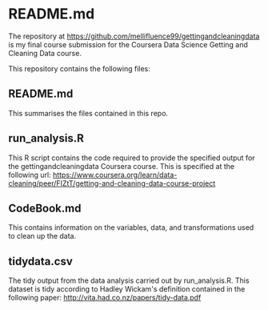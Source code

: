 # README.md

The repository at <https://github.com/mellifluence99/gettingandcleaningdata> is my final course submission for the Coursera Data Science Getting and Cleaning Data course.

This repository contains the following files:

## README.md

This summarises the files contained in this repo.

##  run_analysis.R

This R script contains the code required to provide the specified output for the gettingandcleaningdata Coursera course.  This is specified at the following url: <https://www.coursera.org/learn/data-cleaning/peer/FIZtT/getting-and-cleaning-data-course-project>

## CodeBook.md 

This contains information on the variables, data, and transformations used to clean up the data.

## tidydata.csv

The tidy output from the data analysis carried out by run_analysis.R.  This dataset is tidy according to Hadley Wickam's definition contained in the following paper: <http://vita.had.co.nz/papers/tidy-data.pdf>